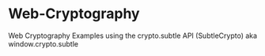 # Web-Cryptography
Web Cryptography Examples using the crypto.subtle API (SubtleCrypto) aka window.crypto.subtle
